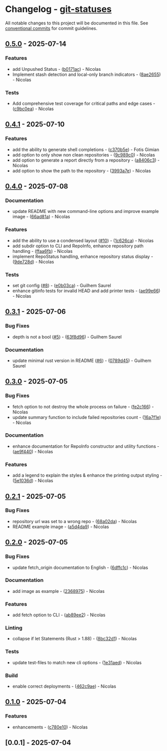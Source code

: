 # Changelog - [git-statuses](https://github.com/bircni/git-statuses)

All notable changes to this project will be documented in this file. See [conventional commits](https://www.conventionalcommits.org/) for commit guidelines.

## [0.5.0](https://github.com/bircni/git-statuses/compare/0.4.1..0.5.0) - 2025-07-14

### Features

- add Unpushed Status - ([b0171ac](https://github.com/bircni/git-statuses/commit/b0171ac715b26b30a3069cc482d4d18bf551c8df)) - Nicolas
- Implement stash detection and local-only branch indicators - ([8ae2655](https://github.com/bircni/git-statuses/commit/8ae2655edda39cad056747790af22907be79b56c)) - Nicolas

### Tests

- Add comprehensive test coverage for critical paths and edge cases - ([c9bc0ea](https://github.com/bircni/git-statuses/commit/c9bc0eae4ca42176041f84d0900aabc6a462e3a6)) - Nicolas

## [0.4.1](https://github.com/bircni/git-statuses/compare/0.4.0..0.4.1) - 2025-07-10

### Features

- add the ability to generate shell completions - ([c370b5e](https://github.com/bircni/git-statuses/commit/c370b5e0c5fd2696aaa84fa3b6a9e8d5ef6a0995)) - Fotis Gimian
- add option to only show non clean repositories - ([9c989c0](https://github.com/bircni/git-statuses/commit/9c989c0b8b3b94549339b5256cdc28d7b6b8f50a)) - Nicolas
- add option to generate a report directly from a repository - ([a8406c3](https://github.com/bircni/git-statuses/commit/a8406c3acebd45aad8d42244495175dfd00cfa97)) - Nicolas
- add option to show the path to the repository - ([3993a7e](https://github.com/bircni/git-statuses/commit/3993a7eb7d5d549a94d32efe60c81a4cc05cf81e)) - Nicolas

## [0.4.0](https://github.com/bircni/git-statuses/compare/0.3.1..0.4.0) - 2025-07-08

### Documentation

- update README with new command-line options and improve example image - ([66ad81a](https://github.com/bircni/git-statuses/commit/66ad81a737652b95a2fad6095a57cecf3501d7d8)) - Nicolas

### Features

- add the ability to use a condensed layout ([#10](https://github.com/bircni/git-statuses/issues/10)) - ([1c626ca](https://github.com/bircni/git-statuses/commit/1c626ca0b423b45ffbe6db05df4fb630f1f3d843)) - Nicolas
- add subdir option to CLI and RepoInfo, enhance repository path handling - ([ffaa6fb](https://github.com/bircni/git-statuses/commit/ffaa6fbbfdff468a11c49c5c5ff0aba9f7f67d27)) - Nicolas
- implement RepoStatus handling, enhance repository status display - ([9de728d](https://github.com/bircni/git-statuses/commit/9de728d99d2f0fc76d115d0a632d9e2bdf27239b)) - Nicolas

### Tests

- set git config ([#8](https://github.com/bircni/git-statuses/issues/8)) - ([e0b03ca](https://github.com/bircni/git-statuses/commit/e0b03ca9677759b803970280c8840a44da0df8d8)) - Guilhem Saurel
- enhance gitinfo tests for invalid HEAD and add printer tests - ([ae99e66](https://github.com/bircni/git-statuses/commit/ae99e66846752dcf7f28a71b13e360bd6d2e57d1)) - Nicolas

## [0.3.1](https://github.com/bircni/git-statuses/compare/0.3.0..0.3.1) - 2025-07-06

### Bug Fixes

- depth is not a bool ([#5](https://github.com/bircni/git-statuses/issues/5)) - ([63f8d96](https://github.com/bircni/git-statuses/commit/63f8d9625feab551de4f7baf3e327b06f79b219f)) - Guilhem Saurel

### Documentation

- update minimal rust version in README ([#6](https://github.com/bircni/git-statuses/issues/6)) - ([0789d45](https://github.com/bircni/git-statuses/commit/0789d450554b7d5f30a38033f0b3a1640a68929d)) - Guilhem Saurel

## [0.3.0](https://github.com/bircni/git-statuses/compare/0.2.1..0.3.0) - 2025-07-05

### Bug Fixes

- fetch option to not destroy the whole process on failure - ([fe2c166](https://github.com/bircni/git-statuses/commit/fe2c166f74ccdb20bae0f8e146750017bcfe7f30)) - Nicolas
- update summary function to include failed repositories count - ([16a7f1e](https://github.com/bircni/git-statuses/commit/16a7f1ef8d7c4649154b1fbc78b094d60c57e307)) - Nicolas

### Documentation

- enhance documentation for RepoInfo constructor and utility functions - ([ae9f440](https://github.com/bircni/git-statuses/commit/ae9f44095dca59531abfa9bdc4257236acc026d9)) - Nicolas

### Features

- add a legend to explain the styles & enhance the printing output styling - ([5e1036d](https://github.com/bircni/git-statuses/commit/5e1036dd306066fad8ac5ab863ba01994935a985)) - Nicolas

## [0.2.1](https://github.com/bircni/git-statuses/compare/0.2.0..0.2.1) - 2025-07-05

### Bug Fixes

- repository url was set to a wrong repo - ([68a02da](https://github.com/bircni/git-statuses/commit/68a02da391d0edc42fcd81eaca3204c137b03cc3)) - Nicolas
- README example image - ([a5d4da9](https://github.com/bircni/git-statuses/commit/a5d4da9c41842d81a232abe94ce99c6d4bb8a745)) - Nicolas

## [0.2.0](https://github.com/bircni/git-statuses/compare/0.1.0..0.2.0) - 2025-07-05

### Bug Fixes

- update fetch_origin documentation to English - ([6dffc1c](https://github.com/bircni/git-statuses/commit/6dffc1c7e1829a7d68ea527ea89915f34ad421d9)) - Nicolas

### Documentation

- add image as example - ([2368975](https://github.com/bircni/git-statuses/commit/2368975b09f133c18299b09137e21147c709f2c2)) - Nicolas

### Features

- add fetch option to CLI - ([ab89ee2](https://github.com/bircni/git-statuses/commit/ab89ee2247483002cbf137cca5f3c94835fa6941)) - Nicolas

### Linting

- collapse if let Statements (Rust > 1.88) - ([8bc32d1](https://github.com/bircni/git-statuses/commit/8bc32d1bd47d2a9e48f1408a9137213bae925912)) - Nicolas

### Tests

- update test-files to match new cli options - ([1e31aed](https://github.com/bircni/git-statuses/commit/1e31aed7984ab8a2a9118138d6a1511e060e1e30)) - Nicolas

### Build

- enable correct deployments - ([462c9ae](https://github.com/bircni/git-statuses/commit/462c9ae71c957b72ec276a45a0f84cb653c7b047)) - Nicolas

## [0.1.0](https://github.com/bircni/git-statuses/compare/0.0.1..0.1.0) - 2025-07-04

### Features

- enhancements - ([c780e10](https://github.com/bircni/git-statuses/commit/c780e1031ef1c0f577f46a2f2470e1e91e0412ca)) - Nicolas

## [0.0.1] - 2025-07-04
<!-- generated by git-cliff -->
